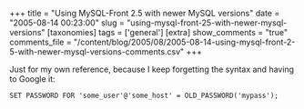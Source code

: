 +++
title = "Using MySQL-Front 2.5 with newer MySQL versions"
date = "2005-08-14 00:23:00"
slug = "using-mysql-front-25-with-newer-mysql-versions"
[taxonomies]
tags = ['general']
[extra]
show_comments = "true"
comments_file = "/content/blog/2005/08/2005-08-14-using-mysql-front-2-5-with-newer-mysql-versions-comments.csv"
+++

Just for my own reference, because I keep forgetting the syntax and having to Google it:

`SET PASSWORD FOR 'some_user'@'some_host' = OLD_PASSWORD('mypass');`
